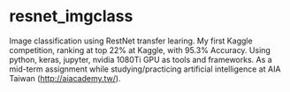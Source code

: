 # resnet_imgclass
Image classification using RestNet transfer learing.
My first Kaggle competition, ranking at top 22% at Kaggle, with 95.3% Accuracy.
Using python, keras, jupyter, nvidia 1080Ti GPU as tools and frameworks.
As a mid-term assignment while studying/practicing artificial intelligence at AIA Taiwan (http://aiacademy.tw/).
